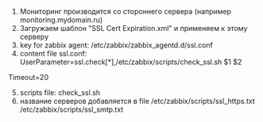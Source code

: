 1) Мониторинг производится со стороннего сервера (например monitoring.mydomain.ru)
2) Загружаем шаблон "SSL Cert Expiration.xml" и применяем к этому серверу
3) key for zabbix agent:
   /etc/zabbix/zabbix_agentd.d/ssl.conf
4) content file ssl.conf:  
UserParameter=ssl.check[*],/etc/zabbix/scripts/check_ssl.sh $1 $2

Timeout=20

5) scripts file:
   check_ssl.sh
6) название серверов добавляется в file
/etc/zabbix/scripts/ssl_https.txt 
/etc/zabbix/scripts/ssl_smtp.txt
